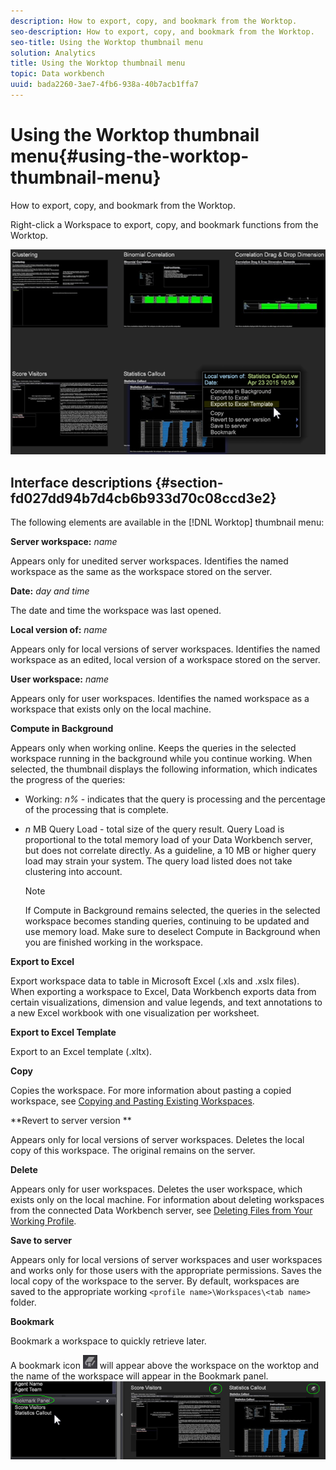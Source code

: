```yaml
---
description: How to export, copy, and bookmark from the Worktop.
seo-description: How to export, copy, and bookmark from the Worktop.
seo-title: Using the Worktop thumbnail menu
solution: Analytics
title: Using the Worktop thumbnail menu
topic: Data workbench
uuid: bada2260-3ae7-4fb6-938a-40b7acb1ffa7
---
```


# Using the Worktop thumbnail menu{#using-the-worktop-thumbnail-menu}

How to export, copy, and bookmark from the Worktop.

Right-click a Workspace to export, copy, and bookmark functions from the Worktop.

![](assets/thumbnail_menu.png)

## Interface descriptions {#section-fd027dd94b7d4cb6b933d70c08ccd3e2}

The following elements are available in the [!DNL Worktop] thumbnail menu:

**Server workspace:** *name*

Appears only for unedited server workspaces. Identifies the named workspace as the same as the workspace stored on the server.

**Date:** *day and time*

The date and time the workspace was last opened.

**Local version of:** *name*

Appears only for local versions of server workspaces. Identifies the named workspace as an edited, local version of a workspace stored on the server.

**User workspace:** *name*

Appears only for user workspaces. Identifies the named workspace as a workspace that exists only on the local machine.

**Compute in Background**

Appears only when working online. Keeps the queries in the selected workspace running in the background while you continue working. When selected, the thumbnail displays the following information, which indicates the progress of the queries:

* Working: *n%* - indicates that the query is processing and the percentage of the processing that is complete. 
* *n* MB Query Load - total size of the query result. Query Load is proportional to the total memory load of your Data Workbench server, but does not correlate directly. As a guideline, a 10 MB or higher query load may strain your system. The query load listed does not take clustering into account.

  >[!NOTE]
  >
  >If Compute in Background remains selected, the queries in the selected workspace becomes standing queries, continuing to be updated and use memory load. Make sure to deselect Compute in Background when you are finished working in the workspace.

**Export to Excel**

Export workspace data to table in Microsoft Excel (.xls and .xslx files). When exporting a workspace to Excel, Data Workbench exports data from certain visualizations, dimension and value legends, and text annotations to a new Excel workbook with one visualization per worksheet.

**Export to Excel Template**

Export to an Excel template (.xltx).

**Copy**

Copies the workspace. For more information about pasting a copied workspace, see [Copying and Pasting Existing Workspaces](../../home/c-get-started/c-work-worksp/c-create-worksp.md#section-f91ae89b845640c9a4a52820a6110e65).

**Revert to server version **

Appears only for local versions of server workspaces. Deletes the local copy of this workspace. The original remains on the server.

**Delete**

Appears only for user workspaces. Deletes the user workspace, which exists only on the local machine. For information about deleting workspaces from the connected Data Workbench server, see [Deleting Files from Your Working Profile](../../home/c-get-started/c-admin-intrf/c-prof-mgr/t-del-files-wkg-prof.md#task-1e29c25e6c824cc9b51cb651e835856b).

**Save to server**

Appears only for local versions of server workspaces and user workspaces and works only for those users with the appropriate permissions. Saves the local copy of the workspace to the server. By default, workspaces are saved to the appropriate working `<profile name>\Workspaces\<tab name>` folder.

**Bookmark**

Bookmark a workspace to quickly retrieve later.

A bookmark icon ![](assets/bookmark_icon.png) will appear above the workspace on the worktop and the name of the workspace will appear in the Bookmark panel. ![](assets/bookmark_worktop.png)

